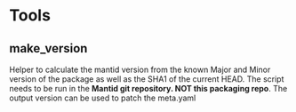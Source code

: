 # Tools

## make_version

Helper to calculate the mantid version from the known Major and Minor version of the package as well as the SHA1 of the current HEAD.
The script needs to be run in the **Mantid git repository. NOT this packaging repo**. The output version can be used to patch the meta.yaml
